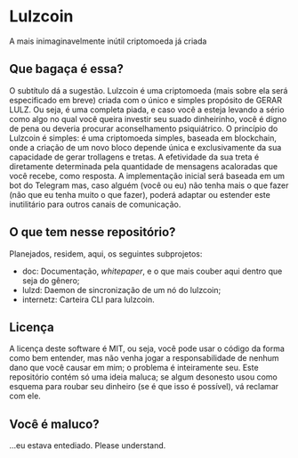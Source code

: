 # Lulzcoin
A mais inimaginavelmente inútil criptomoeda já criada

## Que bagaça é essa?
O subtítulo dá a sugestão. Lulzcoin é uma criptomoeda (mais sobre ela será especificado em breve) criada com o único e simples propósito de GERAR LULZ. Ou seja, é uma completa piada, e caso você a esteja levando a sério como algo no qual você queira investir seu suado dinheirinho, você é digno de pena ou deveria procurar aconselhamento psiquiátrico.
O princípio do Lulzcoin é simples: é uma criptomoeda simples, baseada em blockchain, onde a criação de um novo bloco depende única e exclusivamente da sua capacidade de gerar trollagens e tretas. A efetividade da sua treta é diretamente determinada pela quantidade de mensagens acaloradas que você recebe, como resposta.
A implementação inicial será baseada em um bot do Telegram mas, caso alguém (você ou eu) não tenha mais o que fazer (não que eu tenha muito o que fazer), poderá adaptar ou estender este inutilitário para outros canais de comunicação.

## O que tem nesse repositório?
Planejados, residem, aqui, os seguintes subprojetos:
- doc: Documentação, *whitepaper*, e o que mais couber aqui dentro que seja do gênero;
- lulzd: Daemon de sincronização de um nó do lulzcoin;
- internetz: Carteira CLI para lulzcoin.

## Licença
A licença deste software é MIT, ou seja, você pode usar o código da forma como bem entender, mas não venha jogar a responsabilidade de nenhum dano que você causar em mim; o problema é inteiramente seu. Este repositório contém só uma ideia maluca; se algum desonesto usou como esquema para roubar seu dinheiro (se é que isso é possível), vá reclamar com ele.

## Você é maluco?
...eu estava entediado. Please understand.
